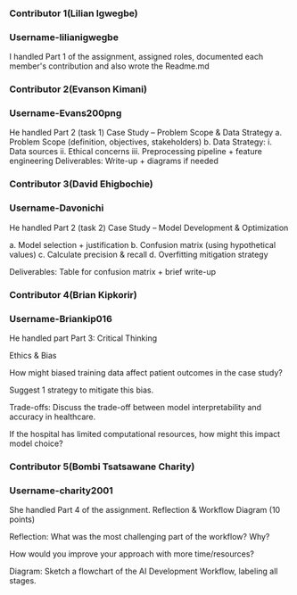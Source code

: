 ### Contributor 1(Lilian Igwegbe) 
### Username-lilianigwegbe

I handled Part 1 of the assignment, assigned roles, documented each member's  contribution and also wrote the Readme.md

### Contributor 2(Evanson Kimani)
### Username-Evans200png 

He handled Part 2 (task 1)
Case Study – Problem Scope & Data Strategy 
a. Problem Scope (definition, objectives, stakeholders)
b. Data Strategy:
i. Data sources
ii. Ethical concerns
iii. Preprocessing pipeline + feature engineering
Deliverables: Write-up + diagrams if needed


### Contributor 3(David Ehigbochie)
### Username-Davonichi 

He handled Part 2 (task 2)
Case Study – Model Development & Optimization

a. Model selection + justification
b. Confusion matrix (using hypothetical values)
c. Calculate precision & recall
d. Overfitting mitigation strategy

Deliverables: Table for confusion matrix + brief write-up

### Contributor 4(Brian Kipkorir)
### Username-Briankip016

He handled part Part 3: Critical Thinking 

Ethics & Bias 

How might biased training data affect patient outcomes in the case study?

Suggest 1 strategy to mitigate this bias.

Trade-offs:
Discuss the trade-off between model interpretability and accuracy in healthcare.

If the hospital has limited computational resources, how might this impact model choice?

### Contributor 5(Bombi Tsatsawane Charity) 
### Username-charity2001

She handled Part 4 of the assignment. Reflection & Workflow Diagram (10 points)

Reflection:
What was the most challenging part of the workflow? Why?

How would you improve your approach with more time/resources?

Diagram:
Sketch a flowchart of the AI Development Workflow, labeling all stages.

